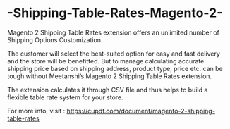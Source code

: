 # -Shipping-Table-Rates-Magento-2-
 Magento 2 Shipping Table Rates extension offers an unlimited number of Shipping Options Customization.  
 
 The customer will select the best-suited option for easy and fast delivery and the store will be benefitted. But to manage calculating accurate shipping price based on shipping address, product type, price etc. can be tough without Meetanshi’s Magento 2 Shipping Table Rates extension.
 
 The extension calculates it through CSV file and thus helps to build a flexible table rate system for your store.  
 
 For more info, visit : https://cupdf.com/document/magento-2-shipping-table-rates
